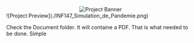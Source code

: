 <div align="center">
  <img src="./assets/banner.png" alt="Project Banner" width="800"/>
</div>
![Project Preview](./INF147_Simulation_de_Pandemie.png)

Check the Document folder.
It will containe a PDF.
That is what needed to be done.
Simple




